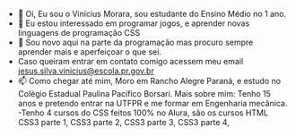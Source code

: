 - 👋 Oi, Eu sou o Vinícius Morara, sou estudante do Ensino Médio no 1 ano.
- 👀 Eu estou interessado em programar jogos, e aprender novas linguagens de programação CSS 
- 🌱 Sou novo aqui na parte da programação
mas procuro sempre aprender mais e aperfeiçoar
o que sei.
-  Caso queiram entrar em contato comigo
acessem meu email 
jesus.silva.vinicius@escola.pr.gov.br
- 📫 Como chegar até mim, Moro em Rancho Alegre Paraná, e estudo no Colégio Estadual Paulina Pacífico Borsari.
Mais sobre mim: Tenho 15 anos e pretendo entrar na UTFPR e me formar em Engenharia mecânica. 
-Tenho 4 cursos do CSS feitos 100% no Alura, são os cursos HTML CSS3 parte 1, CSS3 parte 2, CSS3 parte 3, CSS3 parte 4,

